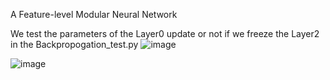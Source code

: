 A Feature-level Modular Neural Network

We test the parameters of the Layer0 update or not if we freeze the Layer2 in the Backpropogation_test.py
![image](https://github.com/user-attachments/assets/8ea50877-c946-4206-8928-0c8d3355601c)

![image](https://github.com/user-attachments/assets/f0f4d5c7-51d1-47af-8b77-ba65e439dcff)
